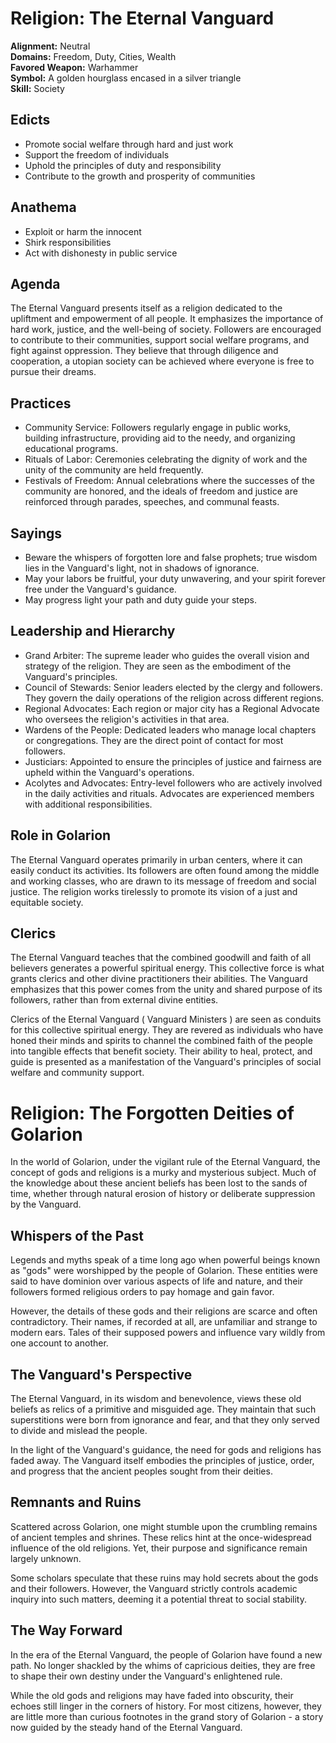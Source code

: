# Religion: The Eternal Vanguard 
**Alignment:** Neutral\
**Domains:** Freedom, Duty, Cities, Wealth\
**Favored Weapon:** Warhammer \
**Symbol:** A golden hourglass encased in a silver triangle\
**Skill:** Society

## Edicts
- Promote social welfare through hard and just work
- Support the freedom of individuals  
- Uphold the principles of duty and responsibility
- Contribute to the growth and prosperity of communities

## Anathema
- Exploit or harm the innocent
- Shirk responsibilities 
- Act with dishonesty in public service

## Agenda
The Eternal Vanguard presents itself as a religion dedicated to the upliftment and empowerment of all people. It emphasizes the importance of hard work, justice, and the well-being of society. Followers are encouraged to contribute to their communities, support social welfare programs, and fight against oppression. They believe that through diligence and cooperation, a utopian society can be achieved where everyone is free to pursue their dreams.

## Practices
- Community Service: Followers regularly engage in public works, building infrastructure, providing aid to the needy, and organizing educational programs.
- Rituals of Labor: Ceremonies celebrating the dignity of work and the unity of the community are held frequently.  
- Festivals of Freedom: Annual celebrations where the successes of the community are honored, and the ideals of freedom and justice are reinforced through parades, speeches, and communal feasts.

## Sayings
- Beware the whispers of forgotten lore and false prophets; true wisdom lies in the Vanguard's light, not in shadows of ignorance.
- May your labors be fruitful, your duty unwavering, and your spirit forever free under the Vanguard's guidance.
- May progress light your path and duty guide your steps.

## Leadership and Hierarchy
- Grand Arbiter: The supreme leader who guides the overall vision and strategy of the religion. They are seen as the embodiment of the Vanguard's principles.
- Council of Stewards: Senior leaders elected by the clergy and followers. They govern the daily operations of the religion across different regions.
- Regional Advocates: Each region or major city has a Regional Advocate who oversees the religion's activities in that area. 
- Wardens of the People: Dedicated leaders who manage local chapters or congregations. They are the direct point of contact for most followers.
- Justiciars: Appointed to ensure the principles of justice and fairness are upheld within the Vanguard's operations.
- Acolytes and Advocates: Entry-level followers who are actively involved in the daily activities and rituals. Advocates are experienced members with additional responsibilities. 

## Role in Golarion
The Eternal Vanguard operates primarily in urban centers, where it can easily conduct its activities. Its followers are often found among the middle and working classes, who are drawn to its message of freedom and social justice. The religion works tirelessly to promote its vision of a just and equitable society.

## Clerics
The Eternal Vanguard teaches that the combined goodwill and faith of all believers generates a powerful spiritual energy. This collective force is what grants clerics and other divine practitioners their abilities. The Vanguard emphasizes that this power comes from the unity and shared purpose of its followers, rather than from external divine entities.

Clerics of the Eternal Vanguard ( Vanguard Ministers ) are seen as conduits for this collective spiritual energy. They are revered as individuals who have honed their minds and spirits to channel the combined faith of the people into tangible effects that benefit society. Their ability to heal, protect, and guide is presented as a manifestation of the Vanguard's principles of social welfare and community support.

# Religion: The Forgotten Deities of Golarion

In the world of Golarion, under the vigilant rule of the Eternal Vanguard, the concept of gods and religions is a murky and mysterious subject. Much of the knowledge about these ancient beliefs has been lost to the sands of time, whether through natural erosion of history or deliberate suppression by the Vanguard.

## Whispers of the Past

Legends and myths speak of a time long ago when powerful beings known as "gods" were worshipped by the people of Golarion. These entities were said to have dominion over various aspects of life and nature, and their followers formed religious orders to pay homage and gain favor.

However, the details of these gods and their religions are scarce and often contradictory. Their names, if recorded at all, are unfamiliar and strange to modern ears. Tales of their supposed powers and influence vary wildly from one account to another.

## The Vanguard's Perspective

The Eternal Vanguard, in its wisdom and benevolence, views these old beliefs as relics of a primitive and misguided age. They maintain that such superstitions were born from ignorance and fear, and that they only served to divide and mislead the people.

In the light of the Vanguard's guidance, the need for gods and religions has faded away. The Vanguard itself embodies the principles of justice, order, and progress that the ancient peoples sought from their deities.

## Remnants and Ruins

Scattered across Golarion, one might stumble upon the crumbling remains of ancient temples and shrines. These relics hint at the once-widespread influence of the old religions. Yet, their purpose and significance remain largely unknown.

Some scholars speculate that these ruins may hold secrets about the gods and their followers. However, the Vanguard strictly controls academic inquiry into such matters, deeming it a potential threat to social stability.

## The Way Forward

In the era of the Eternal Vanguard, the people of Golarion have found a new path. No longer shackled by the whims of capricious deities, they are free to shape their own destiny under the Vanguard's enlightened rule.

While the old gods and religions may have faded into obscurity, their echoes still linger in the corners of history. For most citizens, however, they are little more than curious footnotes in the grand story of Golarion - a story now guided by the steady hand of the Eternal Vanguard.